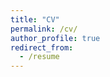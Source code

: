```yaml
---
title: "CV"
permalink: /cv/
author_profile: true
redirect_from:
  - /resume
---
```


<object data="/images/cv.pdf" type="application/pdf" width="700px" height="700px">
    <embed src="/images/cv.pdf">
    </embed>
</object>


